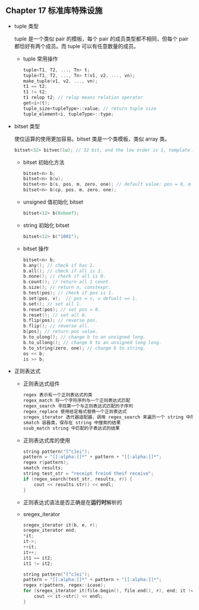 ## Chapter 17 标准库特殊设施

- tuple 类型

  tuple 是一个类似 pair 的模板，每个 pair 的成员类型都不相同，但每个 pair 都恰好有两个成员。而 tuple 可以有任意数量的成员。

  - tuple 常用操作

    ```cpp
    tuple<T1, T2, ..., Tn> t;
    tuple<T1, T2, ..., Tn> t(v1, v2, ..., vn);
    make_tuple(v1, v2, ..., vn);
    t1 == t2;
    t1 != t2;
    t1 relop t2; // relop means relation operator
    get<i>(t);
    tuple_size<tupleType>::value; // return tuple size
    tuple_element<i, tupleType>::type;
    ```

- bitset 类型

  使位运算的使用更加容易。bitset 类是一个类模板，类似 array 类。

  ```cpp
  bitset<32> bitvec(1u); // 32 bit, and the low order is 1, template must be a const exp.
  ```
  
  - bitset 初始化方法
  
    ```cpp
    bitset<n> b;
    bitset<n> b(u);
    bitset<n> b(s, pos, m, zero, one); // default value: pos = 0, m = string::npos, zero = 0, one = 1;
    bitset<n> b(cp, pos, m, zero, one); 
    ```
  
  - unsigned 值初始化 bitset
  
    ```cpp
    bitset<12> b(0xbeef);
    ```
  
  - string 初始化 bitset
  
    ```cpp
    bitset<12> b("1001");
    ```
  
  - bitset 操作
  
    ```cpp
    bitset<n> b;
    b.any(); // check if has 1.
    b.all(); // check if all is 1.
    b.none(); // check if all is 0.
    b.count(); // return all 1 count.
    b.size(); // return n, constexpr.
    b.test(pos); // check if pos is 1.
    b.set(pos, v);  // pos = v, v defualt == 1.
    b.set(); // set all 1.
    b.reset(pos); // set pos = 0.
    b.reset(); // set all 0.
    b.flip(pos); // reverse pos.
    b.flip(); // reverse all.
    b[pos]; // return pos value.
    b.to_ulong(); // change b to an unsigned long.
    b.to_ullong(); // change b to an unsigned long long.
    b.to_string(zero, one); // change b to string.
    os << b;
    is >> b;
    ```
  
- 正则表达式

  - 正则表达式组件

    ```html
    regex 表示有一个正则表达式的类
    regex_match 将一个字符序列与一个正则表达式匹配
    regex_search 寻找第一个与正则表达式匹配的子序列
    regex_replace 使用给定格式替换一个正则表达式
    sregex_iterator 迭代器适配器，调用 regex_search 来遍历一个 string 中所有匹配的子串
    smatch 容器类，保存在 string 中搜索的结果
    ssub_match string 中匹配的子表达式的结果
    ```

  - 正则表达式库的使用

    ```cpp
    string pattern("[^c]ei");
    pattern = "[[:alpha:]]*" + pattern + "[[:alpha:]]*";
    regex r(pattern);
    smatch results;
    string test_str = "receipt freind theif receive";
    if (regex_search(test_str, results, r)) {
        cout << results.str() << endl;
    }
    ```

  - 正则表达式语法是否正确是在**运行时**解析的

  - sregex_iterator

    ```cpp
    sregex_iterator it(b, e, r);
    sregex_iterator end;
    *it;
    it->;
    ++it;
    it++;
    it1 == it2;
    it1 != it2;
    ```

    ```cpp
    string pattern("[^c]ei");
    pattern = "[[:alpha:]]*" + pattern + "[[:alpha:]]*";
    regex r(pattern, regex::icase);
    for (sregex_iterator it(file.begin(), file.end(), r), end; it != end; ++it) {
        cout << it->str() << endl;
    }
    ```

    